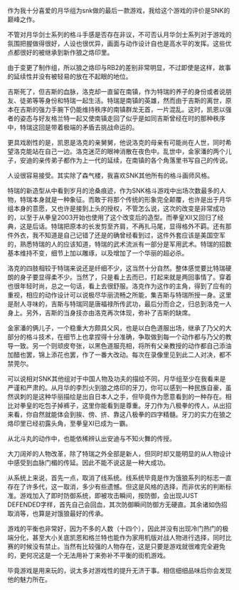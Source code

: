 作为我十分喜爱的月华组为snk做的最后一款游戏，我给这个游戏的评价是SNK的巅峰之作。



不管对月华剑士系列的格斗手感是否存在非议，不可否认月华剑士系列对于游戏的氛围把握做得很好，人设也很优异，画面与动作设计自也是高水平的发挥。这些优点都很好的被继承到新作狼之烙印里。



由于变更了制作组，所以狼之烙印与RB2的差别非常明显，不过即使是这样，故事的延续性并没有被轻易的放在不起眼的地位。



吉斯死了，但吉斯的血脉，洛克却一直留在南镇，作为特瑞的养子的身份或者说朋友、徒弟等等身份和特瑞一起生活。特瑞是南镇的英雄，然而由于吉斯的离世，原本在吉斯的强力手腕下仍能维持秩序的南镇群龙无首，一片混乱。这时，凯恩以强者的姿态与好友格兰特一起又使南镇走回了似乎是如同吉斯曾经在时的那种秩序中，特瑞这回是带着极端的矛盾去挑战命运的。



更具戏剧性的是，凯恩是洛克的亲舅舅，他说洛克的母亲有可能尚在人世，同时希望洛克能站在自己一边。洛克迷茫的眼神消散在夜色中。乱世中，金家潘的两个儿子，安迪的亲传弟子都作为上一代的延续，在南镇的各个角落里书写自己的传说。



人设很容易接受。其实除了森气楼，我喜欢SNK其他所有的格斗画师风格。



特瑞的新造型从中看到岁月的沧桑痕迹，作为SNK格斗游戏中出场次数最多的人物，特瑞本身就是一种象征。而敢于将那个传统的形象完全颠覆，也许是出于月华组本身的意愿，又也许是接到上头的授权，不管怎么说，这次的改变是非常成功的，以至于从拳皇2003开始也使用了这个改变后的造型。而拳皇XII又回归了经典，这是后话。特瑞把原本的长发剪至齐肩，不再扎马尾，显得格外不羁。还有那件外衣，我不知道是自己记错了还是的确曾经看到过，这件外套应该是美国空军的，熟悉特瑞的人的应该知道，特瑞的武术流派有一部分是军用武术。特瑞的招数基本维持不变，细节上加以雕琢，以及增加了一个华丽的超必杀。



洛克的四肢相较于特瑞来说还是纤细不少，这当然十分自然。整体感觉要比特瑞硬朗的身子要显得柔不少。当然了，只是看上去而已，打起来就是两回事情了。穿着也很年轻时尚，总之一句话，看上去很舒服。洛克作为这作的主角，得到了应有的重视，相应的动作设计可以说极尽华丽流畅之所能，集吉斯与特瑞所授一身。这里是耐人寻味的，吉斯与特瑞同是唐福禄所传武功，最后分而合之，归总到洛克一人身上。另外，吉斯的当身技亦由洛克再次体现，弥补了吉斯的缺席。



金家潘的俩儿子，一个稳重大方颇具父风，也是以白色道服出场，继承了乃父的大部分的格斗技术，在细节上也拿捏得十分准确，争取做到每一个动作都与乃父的教导一致。另一个则顽皮夸张，以黑色道服亮相，将所有父亲教授的动作都自己添油加醋也罢，锦上添花也罢，作了一番大改动。每次在录像里见到此二人对决，都不禁莞尔。



可以说相对SNK其他组对于中国人物及功夫的描绘不同，月华组至少在我看来是严谨和严肃的。从月华的李烈火到狼之烙印的牙刀，你可以感到一种民族自豪，虽然讽刺的是这种华丽描绘是出自日本人之手，但毕竟作为愿意看到的一种存在。相比对拳皇的吃包子掉裤子，这里你能看到是尊重。牙刀作为八极拳的传人，从出招来看，你自然就能体会到挨、傍、挤、靠这八极拳的四字精髓。牙刀的实力在狼之烙印里已经初露头角，至拳皇XI已成为一霸。



从北斗丸的动作中，也能依稀辨认出安迪与不知火舞的传授。



大刀阔斧的人物改革，除了特瑞之外全部是新人，但同时却又能明显的从人物设计中感受到血脉门楣的传延。因此不能不说这是一种大成功。



从系统上来说，首先一点，取消了线系统。线系统毕竟是作为饿狼系列的标志一直存在了许多代，这一取消，多少有些遗憾。但这是风格的选择，而非优劣的判断标准。游戏加入了即时防御系统，即被攻击瞬间，按防御，会出现JUST DEFENDED字样，首先自己会回血，其次防御瞬间防御方无硬直。其余诸如伪招取消等，也算是对饿狼最好的传承。



游戏的平衡也非常好，因为不多的人数（十四个），因此并没有出现冷门热门的极端分化，甚至大小关底凯恩和格兰特也能作为家用机版对战人物进行选择，同时比赛的时候没有禁止。当然有比较强的人物存在，这是只要是游戏就很难完全避免的，更何况这是一个无法用补丁来弥补不平衡的街机游戏。



毕竟游戏是用来玩的，说太多对游戏性的提升无济于事。相信细细品味后你会发现他的魅力所在。